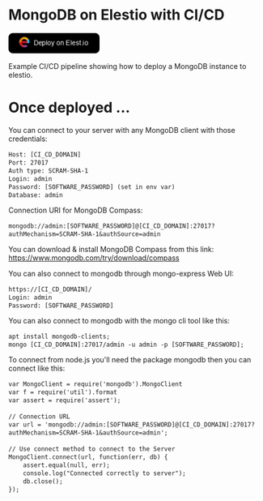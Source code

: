 # MongoDB on Elestio with CI/CD

<a href="https://dash.elest.io/deploy?source=cicd&social=dockerCompose&url=https://github.com/elestio-examples/docker-compose-mysql"><img src="deploy-on-elestio.png" alt="Deploy on Elest.io" width="180px" /></a>

Example CI/CD pipeline showing how to deploy a MongoDB instance to elestio.

# Once deployed ...

You can connect to your server with any MongoDB client with those credentials:

    Host: [CI_CD_DOMAIN]
    Port: 27017
    Auth type: SCRAM-SHA-1
    Login: admin
    Password: [SOFTWARE_PASSWORD] (set in env var)
    Database: admin

Connection URI for MongoDB Compass: 

    mongodb://admin:[SOFTWARE_PASSWORD]@[CI_CD_DOMAIN]:27017?authMechanism=SCRAM-SHA-1&authSource=admin

You can download & install MongoDB Compass from this link:
https://www.mongodb.com/try/download/compass


You can also connect to mongodb through mongo-express Web UI:

    https://[CI_CD_DOMAIN]/
    Login: admin
    Password: [SOFTWARE_PASSWORD]

You can also connect to mongodb with the mongo cli tool like this:

    apt install mongodb-clients;
    mongo [CI_CD_DOMAIN]:27017/admin -u admin -p [SOFTWARE_PASSWORD];


To connect from node.js you'll need the package mongodb then you can connect like this:

    var MongoClient = require('mongodb').MongoClient
    var f = require('util').format
    var assert = require('assert');

    // Connection URL
    var url = 'mongodb://admin:[SOFTWARE_PASSWORD]@[CI_CD_DOMAIN]:27017?authMechanism=SCRAM-SHA-1&authSource=admin';

    // Use connect method to connect to the Server
    MongoClient.connect(url, function(err, db) {
        assert.equal(null, err);
        console.log("Connected correctly to server");
        db.close();
    });